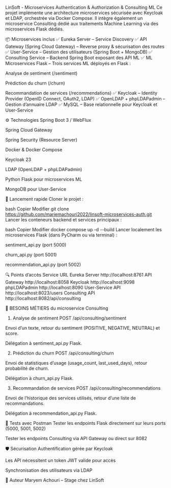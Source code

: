 LinSoft - Microservices Authentication & Authorization & Consulting ML
Ce projet implémente une architecture microservices sécurisée avec Keycloak et LDAP, orchestrée via Docker Compose.
Il intègre également un microservice Consulting dédié aux traitements Machine Learning via des microservices Flask dédiés.

📦 Microservices inclus
✅ Eureka Server – Service Discovery
✅ API Gateway (Spring Cloud Gateway) – Reverse proxy & sécurisation des routes
✅ User-Service – Gestion des utilisateurs (Spring Boot + MongoDB)
✅ Consulting Service – Backend Spring Boot exposant des API ML
✅ ML Microservices Flask – Trois services ML déployés en Flask :

Analyse de sentiment (/sentiment)

Prédiction du churn (/churn)

Recommandation de services (/recommendations)
✅ Keycloak – Identity Provider (OpenID Connect, OAuth2, LDAP)
✅ OpenLDAP + phpLDAPadmin – Gestion d’annuaire LDAP
✅ MySQL – Base relationnelle pour Keycloak et User-Service

⚙️ Technologies
Spring Boot 3 / WebFlux

Spring Cloud Gateway

Spring Security (Resource Server)

Docker & Docker Compose

Keycloak 23

LDAP (OpenLDAP + phpLDAPadmin)

Python Flask pour microservices ML

MongoDB pour User-Service

🚀 Lancement rapide
Cloner le projet :

bash
Copier
Modifier
git clone https://github.com/mariemachouri2022/linsoft-microservices-auth.git
Lancer les conteneurs backend et services principaux :

bash
Copier
Modifier
docker compose up -d --build
Lancer localement les microservices Flask (dans PyCharm ou via terminal) :

sentiment_api.py (port 5000)

churn_api.py (port 5001)

recommendation_api.py (port 5002)

🔍 Points d’accès
Service	URL
Eureka Server	http://localhost:8761
API Gateway	http://localhost:8058
Keycloak	http://localhost:9098
phpLDAPadmin	http://localhost:8090
User-Service API	http://localhost:8023/users
Consulting API	http://localhost:8082/api/consulting

🤖 BESOINS MÉTIERS du microservice Consulting
1. Analyse de sentiment
   POST /api/consulting/sentiment

Envoi d’un texte, retour du sentiment (POSITIVE, NEGATIVE, NEUTRAL) et score.

Délégation à sentiment_api.py Flask.

2. Prédiction du churn
   POST /api/consulting/churn

Envoi de statistiques d’usage (usage_count, last_used_days), retour probabilité de churn.

Délégation à churn_api.py Flask.

3. Recommandation de services
   POST /api/consulting/recommendations

Envoi de l’historique des services utilisés, retour d’une liste de recommandations.

Délégation à recommendation_api.py Flask.

🧪 Tests avec Postman
Tester les endpoints Flask directement sur leurs ports (5000, 5001, 5002)

Tester les endpoints Consulting via API Gateway ou direct sur 8082

🛡️ Sécurisation
Authentification gérée par Keycloak

Les API nécessitent un token JWT valide pour accès

Synchronisation des utilisateurs via LDAP

📄 Auteur
Maryem Achouri – Stage chez LinSoft